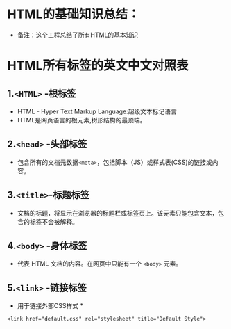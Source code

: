 # HTML的基础知识总结：
* 备注：这个工程总结了所有HTML的基本知识

# HTML所有标签的英文中文对照表
## 1.```<HTML>```  -根标签
  * HTML - Hyper Text Markup Language:超级文本标记语言
  * HTML是网页语言的根元素,树形结构的最顶端。

## 2.```<head>``` -头部标签
  * 包含所有的文档元数据```<meta>```，包括脚本（JS）或样式表(CSS)的链接或内容。
  
## 3.```<title>```-标题标签
  * 文档的标题，将显示在浏览器的标题栏或标签页上。该元素只能包含文本，包含的标签不会被解释。
  
## 4.```<body>``` -身体标签
  * 代表 HTML 文档的内容。在网页中只能有一个 ```<body>``` 元素。
  
## 5.```<link>``` -链接标签
  * 用于链接外部CSS样式 *
```
<link href="default.css" rel="stylesheet" title="Default Style">
```


